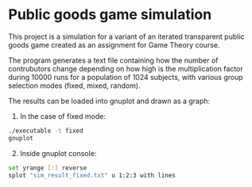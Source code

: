# Public goods game simulation

This project is a simulation for a variant of an iterated transparent public goods game created as an assignment for Game Theory course.

The program generates a text file containing how the number of contrubutors change depending on how high is the multiplication factor during 10000 runs for a population of 1024 subjects, with various group selection modes (fixed, mixed, random).

The results can be loaded into gnuplot and drawn as a graph:

1. In the case of fixed mode:

```sh
./executable -t fixed
gnuplot
```

2. Inside gnuplot console:

```sh
set yrange [:] reverse
splot "sim_result_fixed.txt" u 1:2:3 with lines
```

